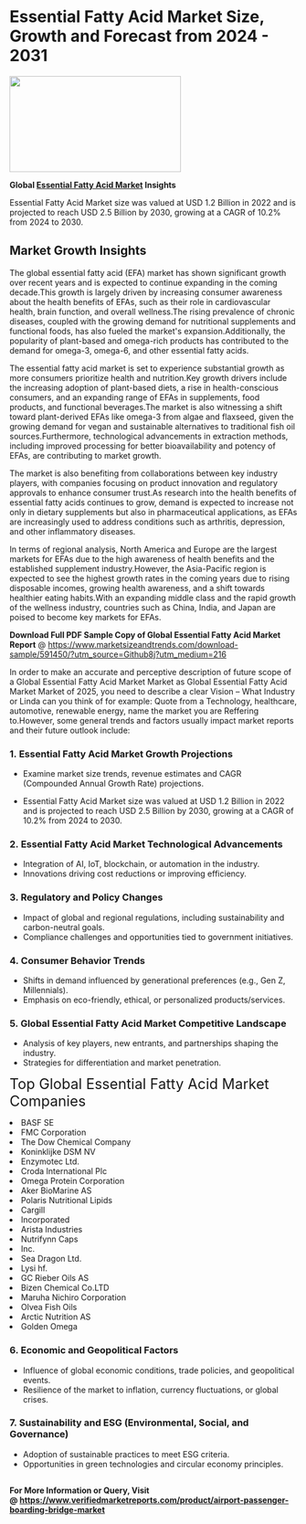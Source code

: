 <H1>Essential Fatty Acid Market Size, Growth and Forecast from 2024 - 2031</H1><img class="aligncenter size-medium wp-image-584254" src="https://thirdeyenews.in/wp-content/uploads/2024/09/Global-Market-Research-300x168.jpeg" alt="" width="300" height="168" /><p><strong>Global&nbsp;<a href="https://www.marketsizeandtrends.com/download-sample/591450/?utm_source=Github8j?utm_medium=216">Essential Fatty Acid Market</a> Insights</strong></p><p>Essential Fatty Acid Market size was valued at USD 1.2 Billion in 2022 and is projected to reach USD 2.5 Billion by 2030, growing at a CAGR of 10.2% from 2024 to 2030.</p><p><h2>Market Growth Insights</h2> <p>The global essential fatty acid (EFA) market has shown significant growth over recent years and is expected to continue expanding in the coming decade.This growth is largely driven by increasing consumer awareness about the health benefits of EFAs, such as their role in cardiovascular health, brain function, and overall wellness.The rising prevalence of chronic diseases, coupled with the growing demand for nutritional supplements and functional foods, has also fueled the market's expansion.Additionally, the popularity of plant-based and omega-rich products has contributed to the demand for omega-3, omega-6, and other essential fatty acids.</p> <p>The essential fatty acid market is set to experience substantial growth as more consumers prioritize health and nutrition.Key growth drivers include the increasing adoption of plant-based diets, a rise in health-conscious consumers, and an expanding range of EFAs in supplements, food products, and functional beverages.The market is also witnessing a shift toward plant-derived EFAs like omega-3 from algae and flaxseed, given the growing demand for vegan and sustainable alternatives to traditional fish oil sources.Furthermore, technological advancements in extraction methods, including improved processing for better bioavailability and potency of EFAs, are contributing to market growth.</p> <p>The market is also benefiting from collaborations between key industry players, with companies focusing on product innovation and regulatory approvals to enhance consumer trust.As research into the health benefits of essential fatty acids continues to grow, demand is expected to increase not only in dietary supplements but also in pharmaceutical applications, as EFAs are increasingly used to address conditions such as arthritis, depression, and other inflammatory diseases.</p> <p>In terms of regional analysis, North America and Europe are the largest markets for EFAs due to the high awareness of health benefits and the established supplement industry.However, the Asia-Pacific region is expected to see the highest growth rates in the coming years due to rising disposable incomes, growing health awareness, and a shift towards healthier eating habits.With an expanding middle class and the rapid growth of the wellness industry, countries such as China, India, and Japan are poised to become key markets for EFAs.</p> <p><span class=""><strong>Download Full PDF Sample Copy of Global Essential Fatty Acid Market Report</strong> @ <a href="https://www.marketsizeandtrends.com/download-sample/591450/?utm_source=Github8j?utm_medium=216" target="_blank">https://www.marketsizeandtrends.com/download-sample/591450/?utm_source=Github8j?utm_medium=216</a></span></p><p>In order to make an accurate and perceptive description of future scope of a Global&nbsp;Essential Fatty Acid Market Market as Global&nbsp;Essential Fatty Acid Market Market of 2025, you need to describe a clear Vision &ndash; What Industry or Linda can you think of for example: Quote from a Technology, healthcare, automotive, renewable energy, name the market you are Reffering to.However, some general trends and factors usually impact market reports and their future outlook include:</p><h3>1.&nbsp;<strong>Essential Fatty Acid Market Growth Projections</strong></h3><ul><li>Examine market size trends, revenue estimates and CAGR (Compounded Annual Growth Rate) projections.</li><li><p>Essential Fatty Acid Market size was valued at USD 1.2 Billion in 2022 and is projected to reach USD 2.5 Billion by 2030, growing at a CAGR of 10.2% from 2024 to 2030.</p></li></ul><h3>2.&nbsp;<strong>Essential Fatty Acid Market Technological Advancements</strong></h3><ul><li>Integration of AI, IoT, blockchain, or automation in the industry.</li><li>Innovations driving cost reductions or improving efficiency.</li></ul><h3>3.&nbsp;<strong>Regulatory and Policy Changes</strong></h3><ul><li>Impact of global and regional regulations, including sustainability and carbon-neutral goals.</li><li>Compliance challenges and opportunities tied to government initiatives.</li></ul><h3>4.&nbsp;<strong>Consumer Behavior Trends</strong></h3><ul><li>Shifts in demand influenced by generational preferences (e.g., Gen Z, Millennials).</li><li>Emphasis on eco-friendly, ethical, or personalized products/services.</li></ul><h3>5.&nbsp;<strong>Global Essential Fatty Acid Market Competitive Landscape</strong></h3><ul><li>Analysis of key players, new entrants, and partnerships shaping the industry.</li><li>Strategies for differentiation and market penetration.</li></ul><p data-pm-slice="1 1 []"><span style="color: inherit; font-family: inherit; font-size: 25px;">Top Global Essential Fatty Acid Market Companies</span></p><div class="" data-test-id=""><p><li>BASF SE</li><li> FMC Corporation</li><li> The Dow Chemical Company</li><li> Koninklijke DSM NV</li><li> Enzymotec Ltd.</li><li> Croda International Plc</li><li> Omega Protein Corporation</li><li> Aker BioMarine AS</li><li> Polaris Nutritional Lipids</li><li> Cargill</li><li> Incorporated</li><li> Arista Industries</li><li> Nutrifynn Caps</li><li> Inc.</li><li> Sea Dragon Ltd.</li><li> Lysi hf.</li><li> GC Rieber Oils AS</li><li> Bizen Chemical Co.LTD</li><li> Maruha Nichiro Corporation</li><li> Olvea Fish Oils</li><li> Arctic Nutrition AS</li><li> Golden Omega</li></p></div><h3>6.&nbsp;<strong>Economic and Geopolitical Factors</strong></h3><ul><li>Influence of global economic conditions, trade policies, and geopolitical events.</li><li>Resilience of the market to inflation, currency fluctuations, or global crises.</li></ul><h3>7.&nbsp;<strong>Sustainability and ESG (Environmental, Social, and Governance)</strong></h3><ul><li>Adoption of sustainable practices to meet ESG criteria.</li><li>Opportunities in green technologies and circular economy principles.</li></ul><h2><strong style="font-size: 14px;">For More Information or Query, Visit @&nbsp;</strong><a style="background-color: #ffffff; font-size: 14px;" href="https://www.marketsizeandtrends.com/report/essential-fatty-acid-market/" target="_blank">https://www.verifiedmarketreports.com/product/airport-passenger-boarding-bridge-market</a></h2>
